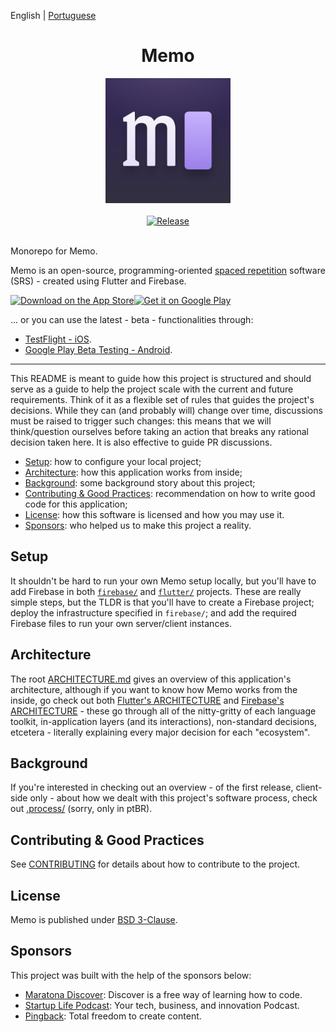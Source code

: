 English | [Portuguese](README_ptbr.md)

<div align="center">
  <h1>Memo</h1>
  <img src="https://raw.githubusercontent.com/olmps/memo/master/assets/icon.png" alt="Memo Icon" width="200">
  <br>
  <br>
  <a href="https://github.com/olmps/memo/actions/workflows/release.yml">
    <img src="https://github.com/olmps/memo/actions/workflows/release.yml/badge.svg" alt="Release">
  </a>
  <br>
  <br>
</div>

Monorepo for Memo.

Memo is an open-source, programming-oriented [spaced repetition](https://en.wikipedia.org/wiki/Spaced_repetition)
software (SRS) - created using Flutter and Firebase.

<div style='display: flex; align-items: center;'>
  <a href="https://apps.apple.com/br/app/memo-estude-programa%C3%A7%C3%A3o/id1565438866?itsct=apps_box_badge&amp;itscg=30200">
    <img src="https://tools.applemediaservices.com/api/badges/download-on-the-app-store/black/en-us?size=250x83&amp;releaseDate=1626393600&h=43060d9f55f8fc9034f8109bd6bbe56e" alt="Download on the App Store" style="height: 83px;" />
  </a>

  <a href='https://play.google.com/store/apps/details?id=com.olmps.memoClient&pcampaignid=pcampaignidMKT-Other-global-all-co-prtnr-py-PartBadge-Mar2515-1'>
    <img alt='Get it on Google Play' src='https://play.google.com/intl/en_us/badges/static/images/badges/en_badge_web_generic.png' style="width: 250px;" />
  </a>
</div>

... or you can use the latest - beta - functionalities through:
- [TestFlight - iOS](https://testflight.apple.com/join/Xc33YcGa).
- [Google Play Beta Testing - Android](https://play.google.com/apps/testing/com.olmps.memoClient).

---

This README is meant to guide how this project is structured and should serve as a guide to help the project scale with
the current and future requirements. Think of it as a flexible set of rules that guides the project's decisions. While
they can (and probably will) change over time, discussions must be raised to trigger such changes: this means that
we will think/question ourselves before taking an action that breaks any rational decision taken here. It is also
effective to guide PR discussions.

- [Setup](#setup): how to configure your local project;
- [Architecture](#architecture): how this application works from inside;
- [Background](#background): some background story about this project;
- [Contributing & Good Practices](#contributing--good-practices): recommendation on how to write good code for this
  application;
- [License](#license): how this software is licensed and how you may use it.
- [Sponsors](#sponsors): who helped us to make this project a reality.

## Setup

<!-- TODO(matuella): Add links referencing such setups after both are done -->

It shouldn't be hard to run your own Memo setup locally, but you'll have to add Firebase in both [`firebase/`]() and
[`flutter/`]() projects. These are really simple steps, but the TLDR is that you'll have to create a Firebase project;
deploy the infrastructure specified in `firebase/`; and add the required Firebase files to run your own server/client
instances.

## Architecture

The root [ARCHITECTURE.md](ARCHITECTURE.md) gives an overview of this application's architecture, although if you want
to know how Memo works from the inside, go check out both [Flutter's ARCHITECTURE](flutter/ARCHITECTURE.md) and
[Firebase's ARCHITECTURE](firebase/ARCHITECTURE.md) - these go through all of the nitty-gritty of each language toolkit,
in-application layers (and its interactions), non-standard decisions, etcetera - literally explaining every major
decision for each "ecosystem".

## Background

If you're interested in checking out an overview - of the first release, client-side only - about how we dealt with this
project's software process, check out [.process/](.process/README.md) (sorry, only in ptBR).

## Contributing & Good Practices

See [CONTRIBUTING](CONTRIBUTING.md) for details about how to contribute to the project.

## License

Memo is published under [BSD 3-Clause](LICENSE).

## Sponsors

This project was built with the help of the sponsors below:

- [Maratona Discover](https://bit.ly/lucas-montano-maratonadiscover): Discover is a free way of learning how to code.
- [Startup Life Podcast](https://bit.ly/lucas-montano-startup-life): Your tech, business, and innovation Podcast.
- [Pingback](https://bit.ly/lucas-montano-pingback): Total freedom to create content.
